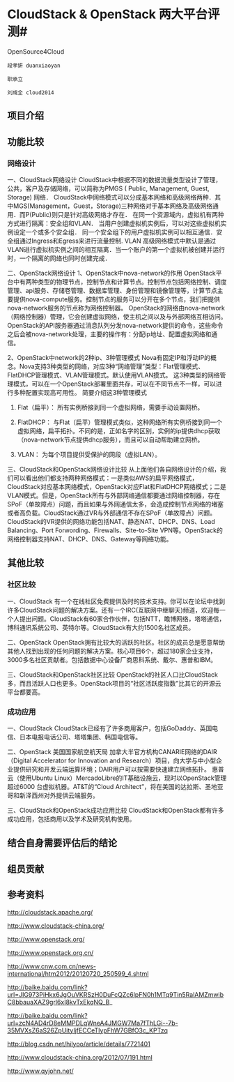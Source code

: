 # CloudStack & OpenStack 两大平台评测#

  OpenSource4Cloud
  
    段孝妍 duanxiaoyan
	
    职承立
	
    刘成全 cloud2014

## 项目介绍 ##

## 功能比较 ##

### 网络设计 ###

一、CloudStack网络设计
CloudStack中根据不同的数据流量类型设计了管理，公共，客户及存储网络，可以简称为PMGS ( Public, Management, Guest, Storage) 网络．
CloudStack中网络模式可以分成基本网络和高级网络两种．其中MGS(Management，Guest，Storage)三种网络对于基本网络及高级网络通用．而P(Public)则只是针对高级网络才存在．
在同一个资源域内，虚拟机有两种方式进行隔离：安全组和VLAN．
当用户创建虚拟机实例后，可以对这些虚拟机实例设定一个或多个安全组．
同一个安全组下的用户虚拟机实例可以相互通信．安全组通过Ingress和Egress来进行流量控制.
VLAN
高级网络模式中默认是通过VLAN进行虚拟机实例之间的相互隔离．当一个账户的第一个虚拟机被创建并运行时，一个隔离的网络也同时创建完成． 

二、OpenStack网络设计
1、OpenStack中nova-network的作用
OpenStack平台中有两种类型的物理节点，控制节点和计算节点。控制节点包括网络控制、调度管理、api服务、存储卷管理、数据库管理、身份管理和镜像管理等，计算节点主要提供nova-compute服务。控制节点的服务可以分开在多个节点，我们把提供nova-network服务的节点称为网络控制器。
OpenStack的网络由nova-network（网络控制器）管理，它会创建虚拟网络，使主机之间以及与外部网络互相访问。
OpenStack的API服务器通过消息队列分发nova-network提供的命令，这些命令之后会被nova-network处理，主要的操作有：分配ip地址、配置虚拟网络和通信。

2、OpenStack中network的2种ip、3种管理模式
Nova有固定IP和浮动IP的概念。Nova支持3种类型的网络，对应3种“网络管理”类型：Flat管理模式、FlatDHCP管理模式、VLAN管理模式。默认使用VLAN摸式。
这3种类型的网络管理模式，可以在一个ОpenStack部署里面共存，可以在不同节点不一样，可以进行多种配置实现高可用性。
简要介绍这3种管理模式

1.	Flat（扁平）： 所有实例桥接到同一个虚拟网络，需要手动设置网桥。

2.	FlatDHCP： 与Flat（扁平）管理模式类似，这种网络所有实例桥接到同一个虚拟网络，扁平拓扑。不同的是，正如名字的区别，实例的ip提供dhcp获取（nova-network节点提供dhcp服务），而且可以自动帮助建立网桥。

3.	VLAN： 为每个项目提供受保护的网段（虚拟LAN）。

三、CloudStack和OpenStack网络设计比较
从上面他们各自网络设计的介绍，我们可以看出他们都支持两种网络模式：一是类似AWS的扁平网络模式，CloudStack对应基本网络模式，OpenStack对应Flat和FlatDHCP网络模式；二是VLAN模式。但是，OpenStack所有与外部网络通信都要通过网络控制器，存在SPoF（单故障点）问题，而且如果与外网通信太多，会造成控制节点网络的堵塞或者高负载。CloudStack通过VR与外部通信不存在SPoF（单故障点）问题。CloudStack的VR提供的网络功能包括NAT、静态NAT、DHCP、DNS、Load Balancing、Port Forwording、Firewalls、Site-to-Site VPN等。OpenStack的网络控制器支持NAT、DHCP、DNS、Gateway等网络功能。


## 其他比较 ##

### 社区比较 ###

一、CloudStack
有一个在线社区免费提供及时的技术支持。你可以在论坛中找到许多CloudStack问题的解决方案。还有一个IRC(互联网中继聊天)频道，欢迎每一个人提出问题。CloudStack有60家合作伙伴，包括NTT，瞻博网络，塔塔通信，博科通讯系统公司、英特尔等。CloudStack有大约1500名社区成员。

二、OpenStack
OpenStack拥有比较大的活跃的社区。社区的成员总是愿意帮助其他人找到出现的任何问题的解决方案。核心项目6个，超过180家企业支持，3000多名社区贡献者。包括数据中心设备厂商思科系统、戴尔、惠普和IBM。

三、CloudStack和OpenStack社区比较
OpenStack的社区人口比CloudStack多，而且活跃人口也更多。OpenStack项目的“社区活跃度指数”比其它的开源云平台都要高。

### 成功应用 ###
一、CloudStack
CloudStack已经有了许多商用客户，包括GoDaddy、英国电信、日本电报电话公司、塔塔集团、韩国电信等。

二、OpenStack
美国国家航空航天局
加拿大半官方机构CANARIE网络的DAIR（Digital Accelerator for Innovation and Research）项目，向大学与中小型企业提供研究和开发云端运算环境；DAIR用户可以按需要快速建立网络拓扑。
惠普云（使用Ubuntu Linux）MercadoLibre的IT基础设施云，现时以OpenStack管理超过6000 台虚拟机器。AT&T的“Cloud Architect”，将在美国的达拉斯、圣地亚哥和新泽西州对外提供云端服务。

三、CloudStack和OpenStack成功应用比较
CloudStack和OpenStack都有许多成功应用，包括商用以及学术及研究机构使用。



## 结合自身需要评估后的结论 ##

## 组员贡献 ##

## 参考资料 ##
http://cloudstack.apache.org/

http://www.cloudstack-china.org/

http://www.openstack.org/

http://www.openstack.org.cn/

http://www.cnw.com.cn/news-international/htm2012/20120720_250599_4.shtml

http://baike.baidu.com/link?url=JIG973PiHkx6JgOuVKRSzH0DuFcQZc6lpFN0h1MTq9Tin5RalAMZmwibC8bbauaXAZ9grl6xI8kvTxEkqNQ_B_

http://baike.baidu.com/link?url=zcN4AD4rD8eMMPDLqWneA4JMGW7Ma7fThLGi--7b-35MVXsZ6aS26ZpUityIjfECCeTIypFhW7GBfO3c_KPTzq

http://blog.csdn.net/hilyoo/article/details/7721401

http://www.cloudstack-china.org/2012/07/191.html

http://www.qyjohn.net/

